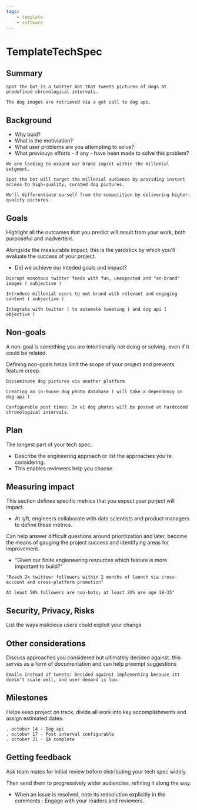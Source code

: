 ```yaml
---
tags: 
    - template
    - software
---
```


# TemplateTechSpec

## Summary

```text
Spot the bot is a twitter bot that tweets pictures of dogs at predefined chronological intervals. 

The dog images are retrieved via a get call to dog api.
```

## Background

- Why buid?
- What is the motiviation?
- What user problems are you attempting to solve?
- What previouys efforts - if any - have been made to solve this problem?

```text
We are looking to exapnd our brand impint within the millenial setgment. 

Spot the bot will target the millenial audience by providing instant access to high-quality, curated dog pictures. 

We'll differentiate ourself from the competition by delivering higher-quality pictures.
```

## Goals

Highlight all the outcames that you predict will result from your work, both purposeful and inadvertent.

Alongside the measurable impact, this is the yardstick by which you'll evaluate the success of your project.

- Did we achieve our inteded goals and impact?

```text
Disrupt monotous twitter feeds with fun, unexpected and "on-brand" images ( subjective )

Introduce millenial users to out brand with relevant and engaging content ( subjective )

Integrate with twitter ( to automate tweeting ) and dog api ( objective )
```

## Non-goals

A non-goal is something you are intentionally not doing or solving, even if it could be related.

Defining non-goals helps limit the scope of your project and prevents feature creep.

```text
Disseminate dog pictures via another platform 

Creating an in-house dog photo database ( will take a dependency on dog api )

Configurable post times: In v1 dog photos will be posted at hardcoded chronological intervals. 
```

## Plan

The longest part of your tech spec.

- Describe the engineering approach or list the approaches you're considering.
- This enables reviewers help you choose.

## Measuring impact

This section defines specific metrics that you expect your porject will impact.

- At lyft, engineers collaborate with data scientists and product managers to define these metrics.

Can help answer difficult questions around prioritization and later, become the means of gauging the project success and identifying areas for improvement.

- "Given our finite engieneering resources which feature is more important to build?"

```text
"Reach 2k twittewr followers within 2 months of launch via cross-account and cross-platform promotion"

At least 50% followers are non-bots; at least 20% are age 18-35"
```

## Security, Privacy, Risks

List the ways malicious users could exploit your change

## Other considerations

Discuss approaches you considered but ultimately decided against. this serves as a form of documentation and can help preempt suggestions

```text
Emails instead of tweets: Decided against implementing because itt doesn't scale well, and user demand is low.
```

## Milestones

Helps keep project on track, divide all work into key accomplishments and assign estimated dates.

```text
. october 14 - Dog api
. october 17 - Post interval configurable
. october 21 - QA complete 
```

## Getting feedback

Ask team mates for initial review before distributing your tech spec widely.

Then send them to progressively wider audiencies, refining it along the way.

- When an issue is resolved, note its redsolution explicitly in the comments : Engage with your readers and reviewers.
